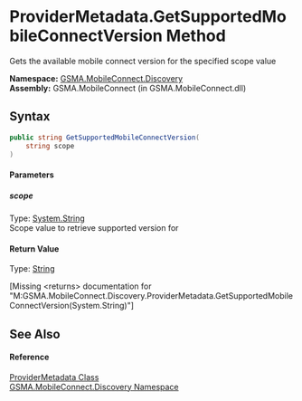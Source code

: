 ProviderMetadata.GetSupportedMobileConnectVersion Method
========================================================
Gets the available mobile connect version for the specified scope value

**Namespace:** [GSMA.MobileConnect.Discovery][1]  
**Assembly:** GSMA.MobileConnect (in GSMA.MobileConnect.dll)

Syntax
------

```csharp
public string GetSupportedMobileConnectVersion(
	string scope
)
```

#### Parameters

##### *scope*
Type: [System.String][2]  
Scope value to retrieve supported version for

#### Return Value
Type: [String][2]  

[Missing &lt;returns> documentation for "M:GSMA.MobileConnect.Discovery.ProviderMetadata.GetSupportedMobileConnectVersion(System.String)"]


See Also
--------

#### Reference
[ProviderMetadata Class][3]  
[GSMA.MobileConnect.Discovery Namespace][1]  

[1]: ../README.md
[2]: http://msdn.microsoft.com/en-us/library/s1wwdcbf
[3]: README.md
[4]: ../../_icons/Help.png